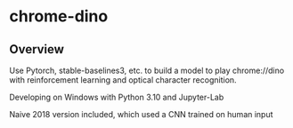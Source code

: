 # chrome-dino

## Overview

Use Pytorch, stable-baselines3, etc. to build a model to play chrome://dino with reinforcement learning and optical character recognition.

Developing on Windows with Python 3.10 and Jupyter-Lab

Naive 2018 version included, which used a CNN trained on human input
